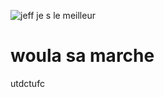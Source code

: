 ![jeff](https://user-images.githubusercontent.com/86148429/125449098-1563b2f5-6a0d-4b6c-bdd4-2b32c3fd555d.jpg)
je s le meilleur 
<h1> woula sa marche </h1>
utdctufc
